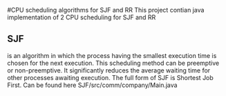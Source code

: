 #CPU scheduling algorithms for SJF and RR
This project contian java implementation of 2 CPU scheduling for SJF and RR

## SJF 
is an algorithm in which the process having the smallest execution time is chosen for the next execution. This scheduling method can be preemptive or non-preemptive. It significantly reduces the average waiting time for other processes awaiting execution. The full form of SJF is Shortest Job First. Can be found here <a> SJF/src/comm/company/Main.java</a>
